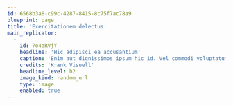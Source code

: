 ```yaml
---
id: 6568b3a8-c99c-4287-8415-8c75f7ac78a9
blueprint: page
title: 'Exercitationem delectus'
main_replicator:
  -
    id: 7o4aRVjY
    headline: 'Hic adipisci ea accusantium'
    caption: 'Enim aut dignissimos ipsum hic id. Vel commodi voluptatum consequatur consequatur quis libero. Velit sit et consequatur non est quo. Est eligendi quo maxime nihil saepe et.'
    credits: 'Krænk Visuell'
    headline_level: h2
    image_kind: random_url
    type: image
    enabled: true
---
```

